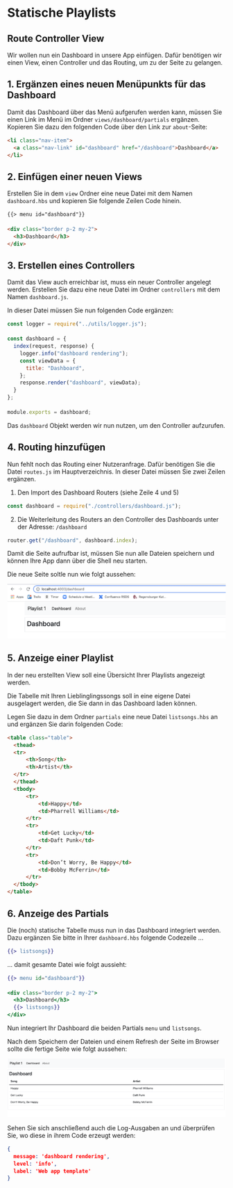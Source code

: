 # Statische Playlists

## Route Controller View

Wir wollen nun ein Dashboard in unsere App einfügen. Dafür benötigen wir einen View, einen Controller und das Routing, um zu der Seite zu gelangen.

## 1. Ergänzen eines neuen Menüpunkts für das Dashboard

Damit das Dashboard über das Menü aufgerufen werden kann, müssen Sie einen Link im Menü im Ordner `views/dashboard/partials` ergänzen. Kopieren Sie dazu den folgenden Code über den Link zur `about`-Seite:

```html
<li class="nav-item">
  <a class="nav-link" id="dashboard" href="/dashboard">Dashboard</a>
</li>
```

## 2. Einfügen einer neuen Views

Erstellen Sie in dem `view` Ordner eine neue Datei mit dem Namen `dashboard.hbs` und kopieren Sie folgende Zeilen Code hinein.

```html
{{> menu id="dashboard"}}

<div class="border p-2 my-2">
  <h3>Dashboard</h3>
</div>
```

## 3. Erstellen eines Controllers

Damit das View auch erreichbar ist, muss ein neuer Controller angelegt werden.
Erstellen Sie dazu eine neue Datei im Ordner `controllers` mit dem Namen `dashboard.js`.

In dieser Datei müssen Sie nun folgenden Code ergänzen:

```js
const logger = require("../utils/logger.js");

const dashboard = {
  index(request, response) {
    logger.info("dashboard rendering");
    const viewData = {
      title: "Dashboard",
    };
    response.render("dashboard", viewData);
  }
};

module.exports = dashboard;
```

Das `dashboard` Objekt werden wir nun nutzen, um den Controller aufzurufen.

## 4. Routing hinzufügen

Nun fehlt noch das Routing einer Nutzeranfrage. Dafür benötigen Sie die Datei `routes.js` im Hauptverzeichnis. In dieser Datei müssen Sie zwei Zeilen ergänzen.

1. Den Import des Dashboard Routers (siehe Zeile 4 und 5)

```js
const dashboard = require("./controllers/dashboard.js");
```

2. Die Weiterleitung des Routers an den Controller des Dashboards unter der Adresse: `/dashboard`

```js
router.get("/dashboard", dashboard.index);
```

Damit die Seite aufrufbar ist, müssen Sie nun alle Dateien speichern und können Ihre App dann über die Shell neu starten.

Die neue Seite soltle nun wie folgt aussehen:

![img.png](img/Anpassung_06.png)

## 5. Anzeige einer Playlist

In der neu erstellten View soll eine Übersicht Ihrer Playlists angezeigt werden.

Die Tabelle mit Ihren Lieblinglingssongs soll in eine eigene Datei ausgelagert werden, die Sie dann in das Dashboard laden können.

Legen Sie dazu in dem Ordner `partials` eine neue Datei `listsongs.hbs` an und ergänzen Sie darin folgenden Code:

```html
<table class="table">
  <thead>
  <tr>
      <th>Song</th>
      <th>Artist</th>
  </tr>
  </thead>
  <tbody>
      <tr>
          <td>Happy</td>
          <td>Pharrell Williams</td>
      </tr>
      <tr>
          <td>Get Lucky</td>
          <td>Daft Punk</td>
      </tr>
      <tr>
          <td>Don’t Worry, Be Happy</td>
          <td>Bobby McFerrin</td>
      </tr>
  </tbody>
</table>
```

## 6. Anzeige des Partials

Die (noch) statische Tabelle muss nun in das Dashboard integriert werden.
Dazu ergänzen Sie bitte in Ihrer `dashboard.hbs` folgende Codezeile ...

```handlebars
{{> listsongs}}
```

... damit gesamte Datei wie folgt aussieht:

```handlebars
{{> menu id="dashboard"}}

<div class="border p-2 my-2">
  <h3>Dashboard</h3>
  {{> listsongs}}
</div>
```

Nun integriert Ihr Dashboard die beiden Partials `menu` und `listsongs`.

Nach dem Speichern der Dateien und einem Refresh der Seite im Browser sollte die fertige Seite wie folgt aussehen:

![img.png](img/Anpassung_08.png)

Sehen Sie sich anschließend auch die Log-Ausgaben an und überprüfen Sie, wo diese in ihrem Code erzeugt werden:

```json
{
  message: 'dashboard rendering',
  level: 'info',
  label: 'Web app template'
}
```
